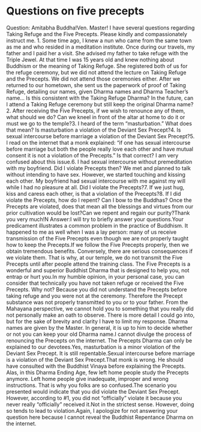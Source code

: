 # Questions on five precepts

Question: Amitabha Buddha!​Ven. Master! I have several questions regarding Taking Refuge and the Five Precepts. Please kindly and compassionately instruct me.      1. Some time ago, I knew a nun who came from the same town as me and who resided in a meditation institute. Once during our travels, my father and I paid her a visit. She advised my father to take refuge with the Triple Jewel. At that time I was 15 years old and knew nothing about Buddhism or the meaning of Taking Refuge. She registered both of us for the refuge ceremony, but we did not attend the lecture on Taking Refuge and the Precepts. We did not attend those ceremonies either. After we returned to our hometown, she sent us the paperwork of proof of Taking Refuge, detailing our names, given Dharma names and Dharma Teacher’s name… Is this consistent with the Taking Refuge Dharma? In the future, can I attend a Taking Refuge ceremony but still keep the original Dharma name?2. After receiving the Five Precepts, if we wish to renounce any of them, what should we do? Can we kneel in front of the altar at home to do it or must we go to the temple?3. I heard of the term “masturbation.” What does that mean? Is masturbation a violation of the Deviant Sex Precept?4. Is sexual intercourse before marriage a violation of the Deviant Sex Precept?5. I read on the internet that a monk explained: “if one has sexual intercourse before marriage but both the people really love each other and have mutual consent it is not a violation of the Precepts.” Is that correct? I am very confused about this issue.6. I had sexual intercourse without premeditation with my boyfriend. Did I violate Precepts then? We met and planned to talk without intending to have sex. However, we started touching and kissing each other. My boyfriend had sexual intercourse with me against my will while I had no pleasure at all. Did I violate the Precepts?7. If we just hug, kiss and caress each other, is that a violation of the Precepts?8. If I did violate the Precepts, how do I repent? Can I bow to the Buddhas? Once the Precepts are violated, does that mean all the blessings and virtues from our prior cultivation would be lost?Can we repent and regain our purity?Thank you very much!​N  Answer:​I will try to briefly answer your questions.Your predicament illustrates a common problem in the practice of Buddhism. It happened to me as well when I was a lay person: many of us receive transmission of the Five Precepts even though we are not properly taught how to keep the Precepts.If we follow the Five Precepts properly, then we obtain tremendous benefits. Conversely, there are serious consequences if we violate them. That is why, at our temple, we do not transmit the Five Precepts until after people attend the training class. The Five Precepts is a wonderful and superior Buddhist Dharma that is designed to help you, not entrap or hurt you.In my humble opinion, in your personal case, you can consider that technically you have not taken refuge or received the Five Precepts. Why not? Because you did not understand the Precepts before taking refuge and you were not at the ceremony. Therefore the Precept substance was not properly transmitted to you or to your father. From the Mahayana perspective, we cannot hold you to something that you really did not personally make an oath to observe. There is more detail I could go into, but for the sake of brevity and clarity I have to limit my response. Dharma names are given by the Master. In general, it is up to him to decide whether or not you can keep your old Dharma name.I cannot divulge the process of renouncing the Precepts on the internet. The Precepts Dharma can only be explained to our devotees.Yes, masturbation is a minor violation of the Deviant Sex Precept. It is still repentable.Sexual intercourse before marriage is a violation of the Deviant Sex Precept.That monk is wrong. He should have consulted with the Buddhist Vinaya before explaining the Precepts. Alas, in this Dharma Ending Age, few left home people study the Precepts anymore. Left home people give inadequate, improper and wrong instructions. That is why you folks are so confused.The scenario you presented would indicate that you did violate the Deviant Sex Precept. However, according to #1, you did not “officially” violate it because you never really “officially” received it.Not in the strictest sense. However, doing so tends to lead to violation.Again, I apologize for not answering your question here because I cannot reveal the Buddhist Repentance Dharma on the internet.
